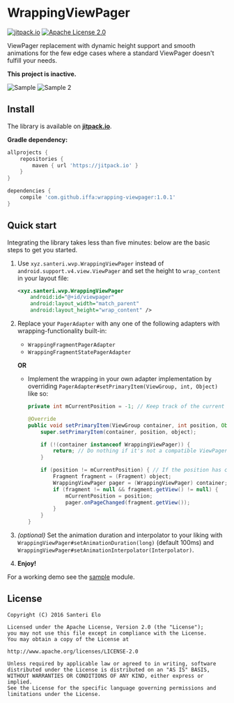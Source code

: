 # WrappingViewPager
[![jitpack.io][2]][3]
[![Apache License 2.0][4]][5]

ViewPager replacement with dynamic height support and smooth animations for the few edge cases where a standard ViewPager doesn't fulfill your needs.

**This project is inactive.**

![Sample](https://thumbs.gfycat.com/RealisticBlissfulAdamsstaghornedbeetle-size_restricted.gif) ![Sample 2](https://thumbs.gfycat.com/DeficientBoilingChuckwalla-size_restricted.gif)

## Install

The library is available on [**jitpack.io**][3].

**Gradle dependency:**
```gradle
allprojects {
    repositories {
        maven { url 'https://jitpack.io' }
    }
}
```
```gradle
dependencies {
	compile 'com.github.iffa:wrapping-viewpager:1.0.1'
}
```

## Quick start

Integrating the library takes less than five minutes: below are the basic steps to get you started.

1. Use `xyz.santeri.wvp.WrappingViewPager` instead of `android.support.v4.view.ViewPager` and set the height to `wrap_content` in your layout file:
 	```xml
  	<xyz.santeri.wvp.WrappingViewPager
    	android:id="@+id/viewpager"
        android:layout_width="match_parent"
        android:layout_height="wrap_content" />
	```
2. Replace your `PagerAdapter` with any one of the following adapters with wrapping-functionality built-in:
   * `WrappingFragmentPagerAdapter`
   * `WrappingFragmentStatePagerAdapter`

	**OR**
    
   * Implement the wrapping in your own adapter implementation by overriding `PagerAdapter#setPrimaryItem(ViewGroup, int, Object)` like so:
      ```java
      private int mCurrentPosition = -1; // Keep track of the current position

      @Override
      public void setPrimaryItem(ViewGroup container, int position, Object object) {
          super.setPrimaryItem(container, position, object);

          if (!(container instanceof WrappingViewPager)) {
              return; // Do nothing if it's not a compatible ViewPager
          }

          if (position != mCurrentPosition) { // If the position has changed, tell WrappingViewPager
              Fragment fragment = (Fragment) object;
              WrappingViewPager pager = (WrappingViewPager) container;
              if (fragment != null && fragment.getView() != null) {
                  mCurrentPosition = position;
                  pager.onPageChanged(fragment.getView());
              }
          }
      }
      ```

3. *(optional)* Set the animation duration and interpolator to your liking with `WrappingViewPager#setAnimationDuration(long)` (default 100ms) and `WrappingViewPager#setAnimationInterpolator(Interpolator)`.
  
4. **Enjoy!**

For a working demo see the [sample][1] module.

## License

    Copyright (C) 2016 Santeri Elo

    Licensed under the Apache License, Version 2.0 (the "License");
    you may not use this file except in compliance with the License.
    You may obtain a copy of the License at

    http://www.apache.org/licenses/LICENSE-2.0

    Unless required by applicable law or agreed to in writing, software
    distributed under the License is distributed on an "AS IS" BASIS,
    WITHOUT WARRANTIES OR CONDITIONS OF ANY KIND, either express or implied.
    See the License for the specific language governing permissions and
    limitations under the License.


[1]: https://github.com/iffa/wrapping-viewpager/tree/master/sample
[2]: https://jitpack.io/v/iffa/wrapping-viewpager.svg
[3]: https://jitpack.io/#iffa/wrapping-viewpager
[4]: https://img.shields.io/badge/license-Apache%202-blue.svg
[5]: https://raw.githubusercontent.com/iffa/wrapping-viewpager/master/LICENSE
